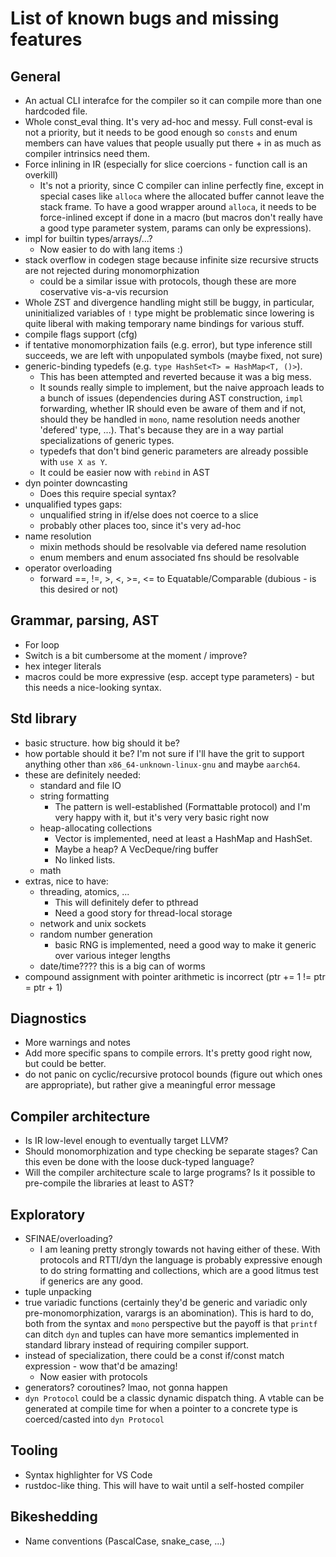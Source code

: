 # List of known bugs and missing features

## General

- An actual CLI interafce for the compiler so it can compile more than one hardcoded file.
- Whole const_eval thing. It's very ad-hoc and messy. Full const-eval is not a priority, but it needs to be good enough
  so `consts` and enum members can have values that people usually put there + in as much as compiler intrinsics need them. 
- Force inlining in IR (especially for slice coercions - function call is an overkill)
    - It's not a priority, since C compiler can inline perfectly fine, except in special cases like `alloca` where the allocated buffer cannot leave the stack frame. To have a good wrapper around `alloca`, it needs to be force-inlined except if done in a macro (but macros don't really have a good type parameter system, params can only be expressions).
- impl for builtin types/arrays/...?
    - Now easier to do with lang items :)
- stack overflow in codegen stage because infinite size recursive structs are not rejected during monomorphization
    - could be a similar issue with protocols, though these are more coservative vis-a-vis recursion
- Whole ZST and divergence handling might still be buggy, in particular, uninitialized variables of `!` type might be problematic since lowering is quite liberal with making temporary name bindings for various stuff.
- compile flags support (cfg)
- if tentative monomorphization fails (e.g. error), but type inference still succeeds, we are left with unpopulated symbols (maybe fixed, not sure)
- generic-binding typedefs (e.g. `type HashSet<T> = HashMap<T, ()>`). 
  - This has been attempted and reverted because it was a big mess.
  - It sounds really simple to implement, but the naive approach leads to a bunch of issues (dependencies during AST construction, `impl` forwarding, whether IR should even be aware of them and if not, should they be handled in `mono`, name resolution needs another 'defered' type, ...). That's because they are in a way partial specializations of generic types.
  - typedefs that don't bind generic parameters are already possible with `use X as Y`.
  - It could be easier now with `rebind` in AST 
- dyn pointer downcasting
  - Does this require special syntax?
- unqualified types gaps:
  - unqualified string in if/else does not coerce to a slice
  - probably other places too, since it's very ad-hoc
- name resolution
  - mixin methods should be resolvable via defered name resolution
  - enum members and enum associated fns should be resolvable
- operator overloading
  - forward ==, !=, >, <, >=, <= to Equatable/Comparable (dubious - is this desired or not)

## Grammar, parsing, AST

- For loop
- Switch is a bit cumbersome at the moment / improve?
- hex integer literals
- macros could be more expressive (esp. accept type parameters) - but this needs a nice-looking syntax.


## Std library

- basic structure. how big should it be?
- how portable should it be? I'm not sure if I'll have the grit to support anything other than `x86_64-unknown-linux-gnu` and maybe `aarch64`.
- these are definitely needed:
  - standard and file IO
  - string formatting
    - The pattern is well-established (Formattable protocol) and I'm very happy with it,
      but it's very very basic right now
  - heap-allocating collections
    - Vector is implemented, need at least a HashMap and HashSet. 
    - Maybe a heap? A VecDeque/ring buffer
    - No linked lists.
  - math
- extras, nice to have:
  - threading, atomics, ...
    - This will definitely defer to pthread
    - Need a good story for thread-local storage
  - network and unix sockets
  - random number generation
    - basic RNG is implemented, need a good way to make it generic over various integer lengths
  - date/time???? this is a big can of worms
- compound assignment with pointer arithmetic is incorrect (ptr += 1 != ptr = ptr + 1)

## Diagnostics

- More warnings and notes
- Add more specific spans to compile errors. It's pretty good right now, but could be better.
- do not panic on cyclic/recursive protocol bounds (figure out which ones are appropriate), but rather give a meaningful error message

## Compiler architecture

- Is IR low-level enough to eventually target LLVM?
- Should monomorphization and type checking be separate stages? Can this even be done with the loose duck-typed language?
- Will the compiler architecture scale to large programs? Is it possible to pre-compile the libraries at least to AST?


## Exploratory

- SFINAE/overloading?
  - I am leaning pretty strongly towards not having either of these. With protocols and RTTI/dyn the language 
    is probably expressive enough to do  string formatting and collections, which are a good litmus test if generics are any good.
- tuple unpacking 
- true variadic functions (certainly they'd be generic and variadic only pre-monomorphization, varargs is an abomination). This is hard to do, both from the syntax and `mono` perspective but the payoff is that `printf` can ditch `dyn` and tuples can have more semantics implemented in standard library instead of requiring compiler support.
- instead of specialization, there could be a const if/const match expression - wow that'd be amazing!
  - Now easier with protocols 
- generators? coroutines? lmao, not gonna happen
- `dyn Protocol` could be a classic dynamic dispatch thing. A vtable can be generated at compile time for
  when a pointer to a concrete type is coerced/casted into `dyn Protocol`
     

## Tooling

- Syntax highlighter for VS Code
- rustdoc-like thing. This will have to wait until a self-hosted compiler


## Bikeshedding

- Name conventions (PascalCase, snake_case, ...)
